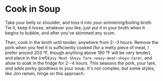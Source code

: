 # Cook in Soup 

Take your belly or shoulder, and toss it into your simmering/boiling broth. Tie
it, keep it loose, whatever you like, just put it in your broth when it begins
to bubble, and after you've skimmed any scum. 

Then, cook in the broth until tender, anywhere from 2--3 hours. Remove the pork
when you feel it is sufficiently cooked (for a melty piece of meat, I prefer
around 203 °F, though anything above 190 °F will be very tender), and place in
the {ref}`Easy Meat Shoyu Tare <easy-meat-shoyu-tare>`, and allow to soak in the
fridge for 2--4 hours. This seasons the pork, your tare, *and* adds porky goodness
to your soup. It's not complex, but some styles, like Jiro ramen, hinge on this
approach. 
